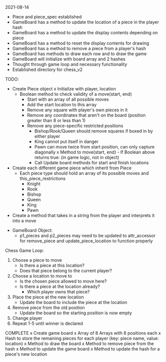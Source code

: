 2021-08-14
- Piece and piece_spec established
- GameBoard has a method to update the location of a piece in the player hash
- GameBoard has a method to update the display contents depending on piece
- GameBoard has a method to reset the display contents for drawing
- GameBoard has a method to remove a piece from a player's hash
- GameBoard has methods to draw each row and to draw the game
- GameBoard will initialize with board array and 2 hashes
- Thought through game loop and necessary functionality
- Established directory for chess_v2

TODO:
- Create Piece object
  x Initialize with player, location
  - Boolean method to check validity of a move(start, end)
    - Start with an array of all possible moves
    - Add the start location to this array
    - Remove any square with player's own pieces in it
    - Remove any coordinates that aren't on the board (position greater than 8 or less than 1)
    - Remove any piece-specific restricted positions
      - Bishop/Rook/Queen should remove squares if boxed in by either player
      - King cannot put itself in danger
      - Pawn can move twice from start position, can only capture diagonally
  x Method to move(start, end)
    *-* If Boolean above returns true: (in game logic, not in object)
      - Call Update board methods for start and finish locations
- Create each different game piece which inherit from Piece
  - Each piece type should hold an array of its possible moves and this_piece_restrictions
    - Knight
    - Rook
    - Bishop
    - Queen
    - King
    - Pawn
- Create a method that takes in a string from the player and interprets it into a move
* GameBoard Object:
  - p1_pieces and p2_pieces may need to be updated to attr_accessor for remove_piece and update_piece_location to function properly

Chess Game Loop:
1) Choose a piece to move
   - Is there a piece at this location?
   - Does that piece belong to the current player?
2) Choose a location to move to
   - Is the chosen piece allowed to move here?
   - Is there a piece at the location already?
     - Which player owns that piece?
3) Place the piece at the new location
   - Update the board to include the piece at the location
4) Remove piece from the old position
   - Update the board so the starting position is now empty
5) Change player
6) Repeat 1-5 until winner is declared

COMPLETE
x Create game board
  x Array of 8 Arrays with 8 positions each
  x Hash to store the remaining pieces for each player (key: piece name, value: location)
  x Method to draw the board
  x Method to remove piece from the hash
  x Method to update the game board
  x Method to update the hash for a piece's new location
